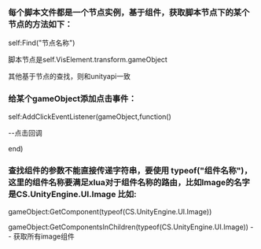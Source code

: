 ### 每个脚本文件都是一个节点实例，基于组件，获取脚本节点下的某个节点的方法如下： 


self:Find("节点名称") 


脚本节点是self.VisElement.transform.gameObject


其他基于节点的查找，则和unityapi一致

### 给某个gameObject添加点击事件： 


self:AddClickEventListener(gameObject,function() 


--点击回调 


end) 


### 查找组件的参数不能直接传递字符串，要使用 typeof("组件名称")，这里的组件名称要满足xlua对于组件名称的路由，比如Image的名字是CS.UnityEngine.UI.Image 比如: 

gameObject:GetComponent(typeof(CS.UnityEngine.UI.Image)) 


gameObject:GetComponentsInChildren(typeof(CS.UnityEngine.UI.Image)) -- 获取所有image组件 